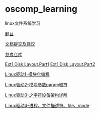 # oscomp_learning
linux文件系统学习


[题目](https://github.com/oscomp/proj209-custom-filesystem)	

[文档提交及建议](https://shimo.im/docs/vVqRVbmLlaCXKoqy/read)

[参考仓库](https://gitlab.eduxiji.net/educg-group-17066-1466467?filter=%E5%8D%97%E5%BC%80%E5%A4%A7%E5%AD%A6)

[Ext1 Disk Layout,Part1](https://blogs.oracle.com/linux/post/understanding-ext4-disk-layout-part-1)
[Ext1 Disk Layout,Part2](https://blogs.oracle.com/linux/post/understanding-ext4-disk-layout-part-2)

[Linux驱动1-模块化编程](https://mp.weixin.qq.com/s?__biz=MzUxMjEyNDgyNw==&amp;mid=2247486089&amp;idx=2&amp;sn=68a2489bf69620a7bc78a35cfce13709&amp;chksm=f968787dce1ff16b4a3ab2e720589ad13c57de40e761e5ab189cfea63d7068b7dd86c769623d&amp;token=1841565883&amp;lang=zh_CN#rd
)

[Linux驱动2-模块参数param和符](https://mp.weixin.qq.com/s?__biz=MzUxMjEyNDgyNw==&amp;mid=2247486278&amp;idx=2&amp;sn=0571a04c78fb197483d5de488eafa83c&amp;chksm=f96879b2ce1ff0a4ea31aaa3a86454c08550d1850461715153fb50922311de5afb75a8edf50f&amp;token=1841565883&amp;lang=zh_CN#rd
)

[Linux驱动3-之字符设备架构详解](https://mp.weixin.qq.com/s?__biz=MzUxMjEyNDgyNw==&amp;mid=2247486317&amp;idx=2&amp;sn=b8e5ee6153e03dae32e53970c81eddf0&amp;chksm=f9687999ce1ff08f881907d59cac8387340829875a0e6e3b5da7445a515c64de798b96c9f259&amp;token=1841565883&amp;lang=zh_CN#rd
)

[Linux驱动4-进程、文件描述符、file、inode](https://mp.weixin.qq.com/s?__biz=MzUxMjEyNDgyNw==&amp;mid=2247486354&amp;idx=2&amp;sn=9147d5ad7c61d61dd9450dd4f084c37e&amp;chksm=f9687966ce1ff070a4e9950b5bf08f357496385002152d53090f073031f8b5eafd2043c86b0e&amp;token=1841565883&amp;lang=zh_CN#rd
)
